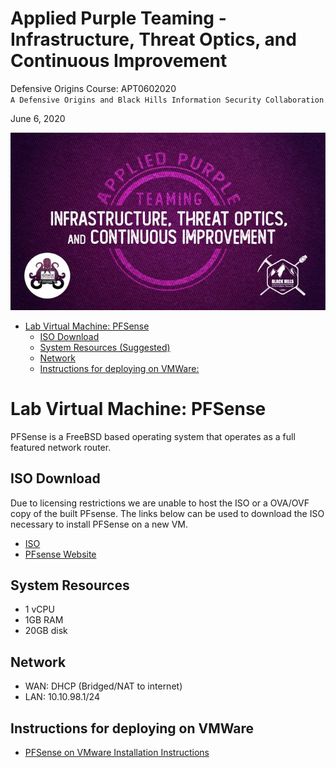 # Applied Purple Teaming - Infrastructure, Threat Optics, and Continuous Improvement
Defensive Origins Course: APT0602020<br>
`A Defensive Origins and Black Hills Information Security Collaboration`

June 6, 2020

![](https://github.com/DefensiveOrigins/dolib-images/raw/master/doc/images/APT06202001/EZRMAZUXYAAj-JD.jpg)

<!-- Start Document Outline -->

* [Lab Virtual Machine: PFSense](#lab-virtual-machine-pfsense)
	* [ISO Download](#iso-download)
	* [System Resources (Suggested)](#system-resources-suggested)
	* [Network](#network)
	* [Instructions for deploying on VMWare:](#instructions-for-deploying-on-vmware)

<!-- End Document Outline -->

# Lab Virtual Machine: PFSense
PFSense is a FreeBSD based operating system that operates as a full featured network router.

## ISO Download
Due to licensing restrictions we are unable to host the ISO or a OVA/OVF copy of the built PFsense.  The links below can be used to download the ISO necessary to install PFSense on a new VM.

* [ISO][1] 
* [PFsense Website][2]

## System Resources
* 1 vCPU
* 1GB RAM
* 20GB disk 

## Network 
* WAN: DHCP (Bridged/NAT to internet)
* LAN: 10.10.98.1/24  

## Instructions for deploying on VMWare
* [PFSense on VMware Installation Instructions][3]

  [1]: https://atxfiles.pfsense.org/mirror/downloads/pfSense-CE-2.4.5-RELEASE-amd64.iso.gz
  [2]: https://www.pfsense.org/download/
  [3]: https://docs.netgate.com/pfsense/en/latest/virtualization/virtualizing-pfsense-with-vmware-vsphere-esxi.html
